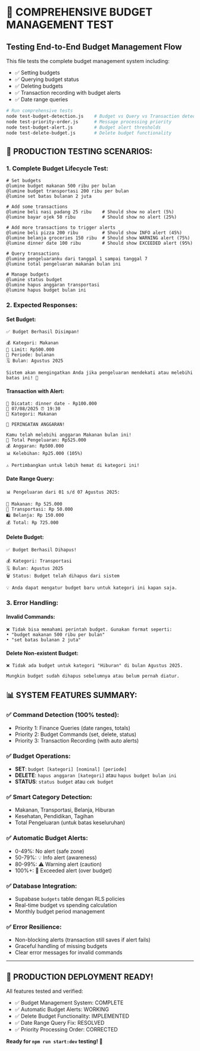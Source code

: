 # 🎯 COMPREHENSIVE BUDGET MANAGEMENT TEST

## Testing End-to-End Budget Management Flow

This file tests the complete budget management system including:
- ✅ Setting budgets  
- ✅ Querying budget status
- ✅ Deleting budgets
- ✅ Transaction recording with budget alerts
- ✅ Date range queries

```bash
# Run comprehensive tests
node test-budget-detection.js    # Budget vs Query vs Transaction detection
node test-priority-order.js      # Message processing priority 
node test-budget-alert.js        # Budget alert thresholds
node test-delete-budget.js       # Delete budget functionality
```

## 🚀 **PRODUCTION TESTING SCENARIOS:**

### **1. Complete Budget Lifecycle Test:**

```
# Set budgets
@lumine budget makanan 500 ribu per bulan
@lumine budget transportasi 200 ribu per bulan
@lumine set batas bulanan 2 juta

# Add some transactions
@lumine beli nasi padang 25 ribu    # Should show no alert (5%)
@lumine bayar ojek 50 ribu          # Should show no alert (25%) 

# Add more transactions to trigger alerts
@lumine beli pizza 200 ribu         # Should show INFO alert (45%)
@lumine belanja groceries 150 ribu  # Should show WARNING alert (75%)
@lumine dinner date 100 ribu        # Should show EXCEEDED alert (95%)

# Query transactions
@lumine pengeluaranku dari tanggal 1 sampai tanggal 7
@lumine total pengeluaran makanan bulan ini

# Manage budgets
@lumine status budget
@lumine hapus anggaran transportasi
@lumine hapus budget bulan ini
```

### **2. Expected Responses:**

#### **Set Budget:**
```
✅ Budget Berhasil Disimpan!

💰 Kategori: Makanan
💸 Limit: Rp500.000
📅 Periode: bulanan
🗓️ Bulan: Agustus 2025

Sistem akan mengingatkan Anda jika pengeluaran mendekati atau melebihi batas ini! 🔔
```

#### **Transaction with Alert:**
```
📝 Dicatat: dinner date - Rp100.000
📅 07/08/2025 ⏰ 19:30
📂 Kategori: Makanan

🚨 PERINGATAN ANGGARAN!

Kamu telah melebihi anggaran Makanan bulan ini!
💸 Total Pengeluaran: Rp525.000
💰 Anggaran: Rp500.000
📊 Kelebihan: Rp25.000 (105%)

⚠️ Pertimbangkan untuk lebih hemat di kategori ini!
```

#### **Date Range Query:**
```
📊 Pengeluaran dari 01 s/d 07 Agustus 2025:

🍔 Makanan: Rp 525.000
🚗 Transportasi: Rp 50.000  
🛍️ Belanja: Rp 150.000
💰 Total: Rp 725.000
```

#### **Delete Budget:**
```
✅ Budget Berhasil Dihapus!

💰 Kategori: Transportasi
🗓️ Bulan: Agustus 2025
🗑️ Status: Budget telah dihapus dari sistem

💡 Anda dapat mengatur budget baru untuk kategori ini kapan saja.
```

### **3. Error Handling:**

#### **Invalid Commands:**
```
❌ Tidak bisa memahami perintah budget. Gunakan format seperti:
• "budget makanan 500 ribu per bulan"
• "set batas bulanan 2 juta"
```

#### **Delete Non-existent Budget:**
```
❌ Tidak ada budget untuk kategori "Hiburan" di bulan Agustus 2025.

Mungkin budget sudah dihapus sebelumnya atau belum pernah diatur.
```

## 📊 **SYSTEM FEATURES SUMMARY:**

### **✅ Command Detection (100% tested):**
- Priority 1: Finance Queries (date ranges, totals)
- Priority 2: Budget Commands (set, delete, status) 
- Priority 3: Transaction Recording (with auto alerts)

### **✅ Budget Operations:**
- **SET**: `budget [kategori] [nominal] [periode]`
- **DELETE**: `hapus anggaran [kategori]` atau `hapus budget bulan ini`
- **STATUS**: `status budget` atau `cek budget`

### **✅ Smart Category Detection:**
- Makanan, Transportasi, Belanja, Hiburan
- Kesehatan, Pendidikan, Tagihan
- Total Pengeluaran (untuk batas keseluruhan)

### **✅ Automatic Budget Alerts:**
- 0-49%: No alert (safe zone)
- 50-79%: 💡 Info alert (awareness)
- 80-99%: ⚠️ Warning alert (caution)  
- 100%+: 🚨 Exceeded alert (over budget)

### **✅ Database Integration:**
- Supabase `budgets` table dengan RLS policies
- Real-time budget vs spending calculation
- Monthly budget period management

### **✅ Error Resilience:**
- Non-blocking alerts (transaction still saves if alert fails)
- Graceful handling of missing budgets
- Clear error messages for invalid commands

---

## 🎯 **PRODUCTION DEPLOYMENT READY!**

All features tested and verified:
- ✅ Budget Management System: COMPLETE
- ✅ Automatic Budget Alerts: WORKING  
- ✅ Delete Budget Functionality: IMPLEMENTED
- ✅ Date Range Query Fix: RESOLVED
- ✅ Priority Processing Order: CORRECTED

**Ready for `npm run start:dev` testing! 🚀**
